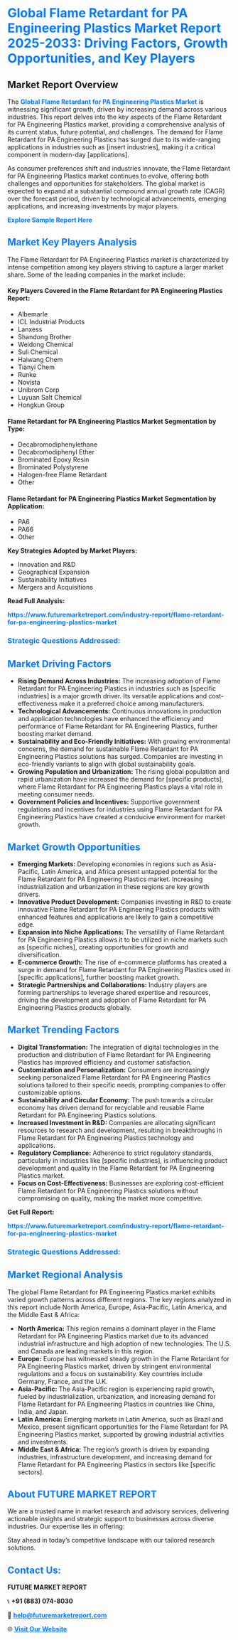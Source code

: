 <h1 style="color: #007BFF;">Global Flame Retardant for PA Engineering Plastics Market Report 2025-2033: Driving Factors, Growth Opportunities, and Key Players</h1>

<section id="overview">
<h2>Market Report Overview</h2>
<p>The <a href="https://www.futuremarketreport.com/industry-report/flame-retardant-for-pa-engineering-plastics-market" style="color: #007BFF; text-decoration: none;"><strong>Global Flame Retardant for PA Engineering Plastics Market</strong></a> is witnessing significant growth, driven by increasing demand across various industries. This report delves into the key aspects of the Flame Retardant for PA Engineering Plastics market, providing a comprehensive analysis of its current status, future potential, and challenges. The demand for Flame Retardant for PA Engineering Plastics has surged due to its wide-ranging applications in industries such as [insert industries], making it a critical component in modern-day [applications].</p>
<p>As consumer preferences shift and industries innovate, the Flame Retardant for PA Engineering Plastics market continues to evolve, offering both challenges and opportunities for stakeholders. The global market is expected to expand at a substantial compound annual growth rate (CAGR) over the forecast period, driven by technological advancements, emerging applications, and increasing investments by major players.</p>
</section>

<section id="overview">
<p><a href="https://www.futuremarketreport.com/request-sample/reportId=41530" style="color: #007BFF; text-decoration: none;"><strong>Explore Sample Report Here</strong></a></p>
</section>

<section id="key-players">
<h2 style="color: #007BFF;">Market Key Players Analysis</h2>
<p>The Flame Retardant for PA Engineering Plastics market is characterized by intense competition among key players striving to capture a larger market share. Some of the leading companies in the market include:</p>
<h4>Key Players Covered in the Flame Retardant for PA Engineering Plastics Report:</h4>
<ul><li>Albemarle</li><li>ICL Industrial Products</li><li>Lanxess</li><li>Shandong Brother</li><li>Weidong Chemical</li><li>Suli Chemical</li><li>Haiwang Chem</li><li>Tianyi Chem</li><li>Runke</li><li>Novista</li><li>Unibrom Corp</li><li>Luyuan Salt Chemical</li><li>Hongkun Group</li></ul>
<h4>Flame Retardant for PA Engineering Plastics Market Segmentation by Type:</h4>
<ul><li>Decabromodiphenylethane</li><li>Decabromodiphenyl Ether</li><li>Brominated Epoxy Resin</li><li>Brominated Polystyrene</li><li>Halogen-free Flame Retardant</li><li>Other</li></ul>

<h4>Flame Retardant for PA Engineering Plastics Market Segmentation by Application:</h4>
<ul><li>PA6</li><li>PA66</li><li>Other</li></ul>
<p><strong>Key Strategies Adopted by Market Players:</strong></p>
<ul>
<li>Innovation and R&D</li>
<li>Geographical Expansion</li>
<li>Sustainability Initiatives</li>
<li>Mergers and Acquisitions</li>
</ul>
</section>

<section>
<p><strong>Read Full Analysis: </strong></p><a href="https://www.futuremarketreport.com/industry-report/flame-retardant-for-pa-engineering-plastics-market" style="color: #007BFF; text-decoration: none;"><strong>https://www.futuremarketreport.com/industry-report/flame-retardant-for-pa-engineering-plastics-market</strong></a>
<h3 style="color: #007BFF;">Strategic Questions Addressed:</h3>
</section>

<section id="driving-factors">
<h2 style="color: #007BFF;">Market Driving Factors</h2>
<ul>
<li><strong>Rising Demand Across Industries:</strong> The increasing adoption of Flame Retardant for PA Engineering Plastics in industries such as [specific industries] is a major growth driver. Its versatile applications and cost-effectiveness make it a preferred choice among manufacturers.</li>
<li><strong>Technological Advancements:</strong> Continuous innovations in production and application technologies have enhanced the efficiency and performance of Flame Retardant for PA Engineering Plastics, further boosting market demand.</li>
<li><strong>Sustainability and Eco-Friendly Initiatives:</strong> With growing environmental concerns, the demand for sustainable Flame Retardant for PA Engineering Plastics solutions has surged. Companies are investing in eco-friendly variants to align with global sustainability goals.</li>
<li><strong>Growing Population and Urbanization:</strong> The rising global population and rapid urbanization have increased the demand for [specific products], where Flame Retardant for PA Engineering Plastics plays a vital role in meeting consumer needs.</li>
<li><strong>Government Policies and Incentives:</strong> Supportive government regulations and incentives for industries using Flame Retardant for PA Engineering Plastics have created a conducive environment for market growth.</li>
</ul>
</section>

<section id="growth-opportunities">
<h2 style="color: #007BFF;">Market Growth Opportunities</h2>
<ul>
<li><strong>Emerging Markets:</strong> Developing economies in regions such as Asia-Pacific, Latin America, and Africa present untapped potential for the Flame Retardant for PA Engineering Plastics market. Increasing industrialization and urbanization in these regions are key growth drivers.</li>
<li><strong>Innovative Product Development:</strong> Companies investing in R&D to create innovative Flame Retardant for PA Engineering Plastics products with enhanced features and applications are likely to gain a competitive edge.</li>
<li><strong>Expansion into Niche Applications:</strong> The versatility of Flame Retardant for PA Engineering Plastics allows it to be utilized in niche markets such as [specific niches], creating opportunities for growth and diversification.</li>
<li><strong>E-commerce Growth:</strong> The rise of e-commerce platforms has created a surge in demand for Flame Retardant for PA Engineering Plastics used in [specific applications], further boosting market growth.</li>
<li><strong>Strategic Partnerships and Collaborations:</strong> Industry players are forming partnerships to leverage shared expertise and resources, driving the development and adoption of Flame Retardant for PA Engineering Plastics products globally.</li>
</ul>
</section>

<section id="trending-factors">
<h2 style="color: #007BFF;">Market Trending Factors</h2>
<ul>
<li><strong>Digital Transformation:</strong> The integration of digital technologies in the production and distribution of Flame Retardant for PA Engineering Plastics has improved efficiency and customer satisfaction.</li>
<li><strong>Customization and Personalization:</strong> Consumers are increasingly seeking personalized Flame Retardant for PA Engineering Plastics solutions tailored to their specific needs, prompting companies to offer customizable options.</li>
<li><strong>Sustainability and Circular Economy:</strong> The push towards a circular economy has driven demand for recyclable and reusable Flame Retardant for PA Engineering Plastics solutions.</li>
<li><strong>Increased Investment in R&D:</strong> Companies are allocating significant resources to research and development, resulting in breakthroughs in Flame Retardant for PA Engineering Plastics technology and applications.</li>
<li><strong>Regulatory Compliance:</strong> Adherence to strict regulatory standards, particularly in industries like [specific industries], is influencing product development and quality in the Flame Retardant for PA Engineering Plastics market.</li>
<li><strong>Focus on Cost-Effectiveness:</strong> Businesses are exploring cost-efficient Flame Retardant for PA Engineering Plastics solutions without compromising on quality, making the market more competitive.</li>
</ul>
</section>

<section>
<p><strong>Get Full Report: </strong></p><a href="https://www.futuremarketreport.com/industry-report/flame-retardant-for-pa-engineering-plastics-market" style="color: #007BFF; text-decoration: none;"><strong>https://www.futuremarketreport.com/industry-report/flame-retardant-for-pa-engineering-plastics-market</strong></a>
<h3 style="color: #007BFF;">Strategic Questions Addressed:</h3>
</section>


<section id="regional-analysis">
<h2 style="color: #007BFF;">Market Regional Analysis</h2>
<p>The global Flame Retardant for PA Engineering Plastics market exhibits varied growth patterns across different regions. The key regions analyzed in this report include North America, Europe, Asia-Pacific, Latin America, and the Middle East & Africa:</p>
<ul>
<li><strong>North America:</strong> This region remains a dominant player in the Flame Retardant for PA Engineering Plastics market due to its advanced industrial infrastructure and high adoption of new technologies. The U.S. and Canada are leading markets in this region.</li>
<li><strong>Europe:</strong> Europe has witnessed steady growth in the Flame Retardant for PA Engineering Plastics market, driven by stringent environmental regulations and a focus on sustainability. Key countries include Germany, France, and the U.K.</li>
<li><strong>Asia-Pacific:</strong> The Asia-Pacific region is experiencing rapid growth, fueled by industrialization, urbanization, and increasing demand for Flame Retardant for PA Engineering Plastics in countries like China, India, and Japan.</li>
<li><strong>Latin America:</strong> Emerging markets in Latin America, such as Brazil and Mexico, present significant opportunities for the Flame Retardant for PA Engineering Plastics market, supported by growing industrial activities and investments.</li>
<li><strong>Middle East & Africa:</strong> The region’s growth is driven by expanding industries, infrastructure development, and increasing demand for Flame Retardant for PA Engineering Plastics in sectors like [specific sectors].</li>
</ul>
</section>

<footer>
<h2 style="color: #007BFF;">About FUTURE MARKET REPORT</h2>
<p>We are a trusted name in market research and advisory services, delivering actionable insights and strategic support to businesses across diverse industries. Our expertise lies in offering:</p>

<p>Stay ahead in today’s competitive landscape with our tailored research solutions.</p>

<h2 style="color: #007BFF;">Contact Us:</h2>
<p><strong>FUTURE MARKET REPORT</strong></p>
<p>📞 <strong>+91 (883) 074-8030</strong></p>
<p>📧 <strong><a href="mailto:help@futuremarketreport.com" style="color: #007BFF;">help@futuremarketreport.com</a></strong></p>
<p>🌐 <strong><a href="https://www.futuremarketreport.com/" style="color: #007BFF;">Visit Our Website</a></strong></p>
</footer>